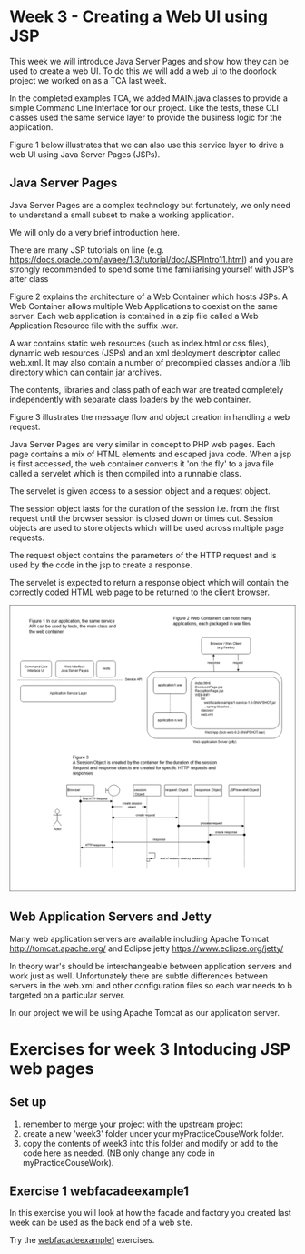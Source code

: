 # Week 3 - Creating a Web UI using JSP  

This week we will introduce Java Server Pages and show how they can be used to create a web UI.
To do this we will add a web ui to the doorlock project we worked on as a TCA last week.

In the completed examples TCA, we added MAIN.java classes to provide a simple Command Line Interface for our project. 
Like the tests, these CLI classes used the same service layer to provide the business logic for the application.

Figure 1 below illustrates that we can also use this service layer to drive a web UI using Java Server Pages (JSPs).

## Java Server Pages
Java Server Pages are a complex technology but fortunately, we only need to understand a small subset to make a working application.

We will only do a very brief introduction here. 

There are many JSP tutorials on line (e.g. https://docs.oracle.com/javaee/1.3/tutorial/doc/JSPIntro11.html) and you are strongly recommended to spend some time familiarising yourself with JSP's after class

Figure 2 explains the architecture of a Web Container which hosts JSPs. 
A Web Container allows multiple Web Applications to coexist on the same server. 
Each web application is contained in a zip file called a Web Application Resource file with the suffix .war.

A war contains static web resources (such as index.html or css files), dynamic web resources (JSPs) and an xml deployment descriptor called web.xml.
It may also contain a number of precompiled classes and/or a /lib directory which can contain jar archives.

The contents, libraries and class path of each war are treated completely independently with separate class loaders by the web container.

Figure 3 illustrates the message flow and object creation in handling a web request.

Java Server Pages are very similar in concept to PHP web pages. 
Each page contains a mix of HTML elements and escaped java code.
When a jsp is first accessed, the web container converts it 'on the fly' to a java file called a servelet which is then compiled into a runnable class. 

The servelet is given access to a session object and a request object. 

The session object lasts for the duration of the session i.e. from the first request until the browser session is closed down or times out.
Session objects are used to store objects which will be used across multiple page requests.

The request object contains the parameters of the HTTP request and is used by the code in the jsp to create a response. 

The servelet is expected to return a response object which will contain the correctly coded HTML web page to be returned to the client browser.

![alt text](../week3/drawio/WebContainers.png "Figure WebContainers.png")

## Web Application Servers and Jetty
Many web application servers are available including Apache Tomcat http://tomcat.apache.org/ and Eclipse jetty https://www.eclipse.org/jetty/

In theory war's should be interchangeable between application servers and work just as well. 
Unfortunately there are subtle differences between servers in the web.xml and other configuration files so each war needs to b targeted on a particular server. 

In our project we will be using Apache Tomcat as our application server. 

# Exercises for week 3 Intoducing JSP web pages

## Set up
1. remember to merge your project with the upstream project
2. create a new 'week3' folder under your myPracticeCouseWork folder.
3. copy the contents of week3 into this folder and modify or add to the code here as needed. (NB only change any code in myPracticeCouseWork).

## Exercise 1 webfacadeexample1

In this exercise you will look at how the facade and factory you created last week can be used as the back end of a web site. 

Try the  [webfacadeexample1](../week3/webfacadeexample1) exercises.

